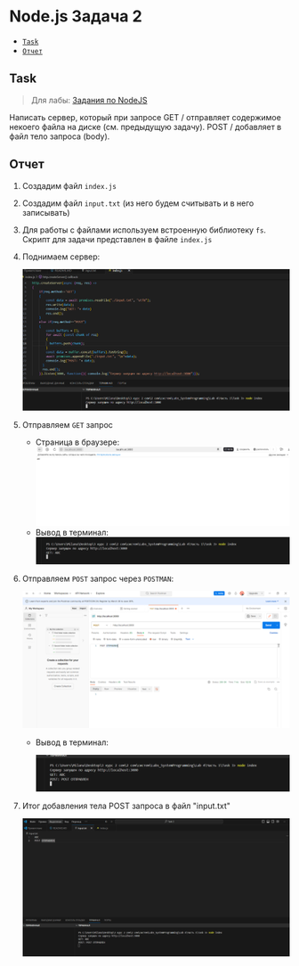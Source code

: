 # Node.js Задача 2
- [`Task`](#task)
- [`Отчет`](#отчет)
## Task
> Для лабы: <a href="https://github.com/goryachkinama/web-lectures/blob/main/src/lab_7_nodejs.md">Задания по NodeJS</a>

Написать сервер, который при запросе GET / отправляет содержимое некоего файла на диске (см. предыдущую задачу). POST / добавляет в файл тело запроса (body).

## Отчет

1. Создадим файл `index.js`
2. Создадим файл `input.txt` (из него будем считывать и в него записывать)
3. Для работы с файлами используем встроенную библиотеку `fs`. 
    Скрипт для задачи представлен в файле `index.js`

4. Поднимаем сервер:

    ![layout](res/Server.png) 

5. Отправляем `GET` запрос
    * Страница в браузере:
        ![layout](res/GetPage.png) 
    * Вывод в терминал:
        ![layout](res/getTerminal.png) 
6. Отправляем `POST` запрос через `POSTMAN`:

    ![layout](res/Postman.png) 
    
    * Вывод в терминал:

        ![layout](res/Post.png)
7. Итог добавления тела POST запроса в файл "input.txt"

    ![layout](res/итог.png) 
    
    




